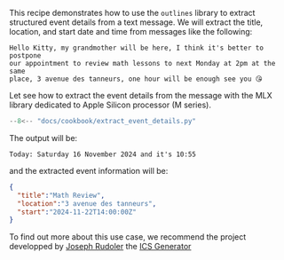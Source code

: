This recipe demonstrates how to use the `outlines` library to extract structured event details from a text message.
We will extract the title, location, and start date and time from messages like the following:

```plaintext
Hello Kitty, my grandmother will be here, I think it's better to postpone
our appointment to review math lessons to next Monday at 2pm at the same
place, 3 avenue des tanneurs, one hour will be enough see you 😘
```

Let see how to extract the event details from the message with the MLX
library dedicated to  Apple Silicon processor  (M series).

```python
--8<-- "docs/cookbook/extract_event_details.py"
```

The output will be:

```plaintext
Today: Saturday 16 November 2024 and it's 10:55
```

and the extracted event information will be:

```json
{
  "title":"Math Review",
  "location":"3 avenue des tanneurs",
  "start":"2024-11-22T14:00:00Z"
}
```


To find out more about this use case, we recommend the project developped by [Joseph Rudoler](https://x.com/JRudoler) the [ICS Generator](https://github.com/jrudoler/ics-generator)
